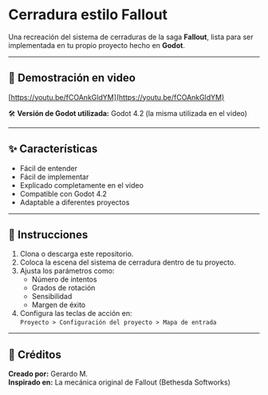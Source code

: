 # Cerradura estilo Fallout

Una recreación del sistema de cerraduras de la saga **Fallout**, lista para ser implementada en tu propio proyecto hecho en **Godot**.

---

## 🎥 Demostración en video  
[https://youtu.be/fCOAnkGldYM](https://youtu.be/fCOAnkGldYM)

🛠️ **Versión de Godot utilizada:** Godot 4.2 (la misma utilizada en el video)

---

## ✨ Características

- Fácil de entender  
- Fácil de implementar  
- Explicado completamente en el video  
- Compatible con Godot 4.2  
- Adaptable a diferentes proyectos

---

## 🧩 Instrucciones

1. Clona o descarga este repositorio.  
2. Coloca la escena del sistema de cerradura dentro de tu proyecto.  
3. Ajusta los parámetros como:
   - Número de intentos
   - Grados de rotación
   - Sensibilidad
   - Margen de éxito
4. Configura las teclas de acción en:  
   `Proyecto > Configuración del proyecto > Mapa de entrada`

---

## 👤 Créditos

**Creado por:** Gerardo M.  
**Inspirado en:** La mecánica original de Fallout (Bethesda Softworks)
